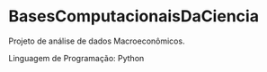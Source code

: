 # BasesComputacionaisDaCiencia
Projeto de análise de dados Macroeconômicos.

Linguagem de Programação: Python
